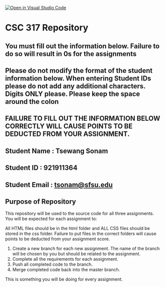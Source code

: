 [![Open in Visual Studio Code](https://classroom.github.com/assets/open-in-vscode-f059dc9a6f8d3a56e377f745f24479a46679e63a5d9fe6f495e02850cd0d8118.svg)](https://classroom.github.com/online_ide?assignment_repo_id=5688776&assignment_repo_type=AssignmentRepo)
# CSC 317 Repository

## You must fill out the information below. Failure to do so will result in 0s for the assignments

## Please do not modify the format of the student information below. When entering Student IDs please do not add any additional characters. Digits ONLY please. Please keep the space around the colon

## FAILURE TO FILL OUT THE INFORMATION BELOW CORRECTLY WILL CAUSE POINTS TO BE DEDUCTED FROM YOUR ASSIGNMENT.

## Student Name  : Tsewang Sonam

## Student ID    : 921911364

## Student Email : tsonam@sfsu.edu

## Purpose of Repository

This repository will be used to the source code for all three assignments. You will be expected for each assignment to:

All HTML files should be in the html folder and ALL CSS files should be stored in the css folder. Failure to put files in the correct folders will cause points to be deducted from your assignment score.

1. Create a new branch for each new assignment. The name of the branch will be chosen by you but should be related to the assignment.
2. Complete all the requirements for each assignment.
3. Push all completed code to the branch.
4. Merge completed code back into the master branch.

This is something you will be doing for every assignment.
